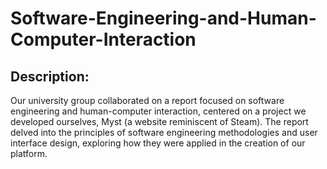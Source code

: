 # Software-Engineering-and-Human-Computer-Interaction

## Description: 
Our university group collaborated on a report focused on software engineering and human-computer interaction, centered on a project we developed ourselves, Myst (a website reminiscent of Steam).
The report delved into the principles of software engineering methodologies and user interface design, exploring how they were applied in the creation of our platform. 
